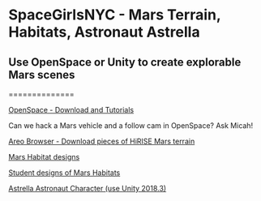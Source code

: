 # SpaceGirlsNYC - Mars Terrain, Habitats, Astronaut Astrella
## Use OpenSpace or Unity to create explorable Mars scenes


==============

[OpenSpace - Download and Tutorials](https://www.openspaceproject.com/)

Can we hack a Mars vehicle and a follow cam in OpenSpace? Ask Micah!

[Areo Browser - Download pieces of HiRISE Mars terrain](http://areobrowser.com/)

[Mars Habitat designs](https://www.engadget.com/2018/07/29/nasa-mars-habitat-contest-finalists/)

[Student designs of Mars Habitats](https://www.nasa.gov/feature/students-design-space-habitat-concepts-for-mars)

[Astrella Astronaut Character (use Unity 2018.3)](https://drive.google.com/file/d/1sQfc9KizxmKCsIC3NZOcEpjhuPqKNMpU/view?usp=sharing)
